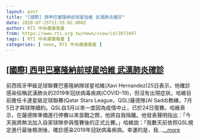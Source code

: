 ```yaml
---
layout: post
title: "[國際] 西甲巴塞隆納前球星哈維 武漢肺炎確診"
date: 2020-07-25T21:55:02.000Z
author: RTI 中央廣播電臺
from: https://www.rti.org.tw/news/view/id/2073497
tags: [ RTI 中央廣播電臺 ]
categories: [ news, RTI 中央廣播電臺 ]
---
```

<!--1595714102000-->
[[國際] 西甲巴塞隆納前球星哈維 武漢肺炎確診](https://www.rti.org.tw/news/view/id/2073497)
------

<div>
前西班牙甲級足球聯賽巴塞隆納隊球星哈維(Xavi Hernandez)25日表示，他確診感染俗稱武漢肺炎的2019年冠狀病毒疾病(COVID-19)，但沒有出現症狀。哈維目前擔任卡達星級足球聯賽(Qatar Stars League，QSL)薩德隊(Al Sadd)教練，7月5日才與球隊續約。QSL自3月以來一度因為疫情中止，已於24日復賽。哈維表示，在薩德隊準備進行停賽以來首戰之際，他將自我隔離。他發表聲明指出：「今天我將無法加入自家球隊參與復賽後的正式比賽。」哈維說：「我數天前依照QSL規定進行最後檢測後，確診感染2019年冠狀病毒疾病。幸運的是，我...<a target="_blank" href="https://www.rti.org.tw/news/view/id/2073497">...more</a>
</div>
